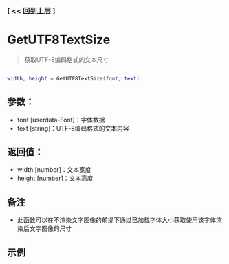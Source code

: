 ### [[ << 回到上层 ]](index.md)

# GetUTF8TextSize

> 获取UTF-8编码格式的文本尺寸

```lua

width, height = GetUTF8TextSize(font, text)

```

## 参数：

+ font [userdata-Font]：字体数据
+ text [string]：UTF-8编码格式的文本内容

## 返回值：

+ width [number]：文本宽度
+ height [number]：文本高度

## 备注

+ 此函数可以在不渲染文字图像的前提下通过已加载字体大小获取使用该字体渲染后文字图像的尺寸

## 示例

```lua

```